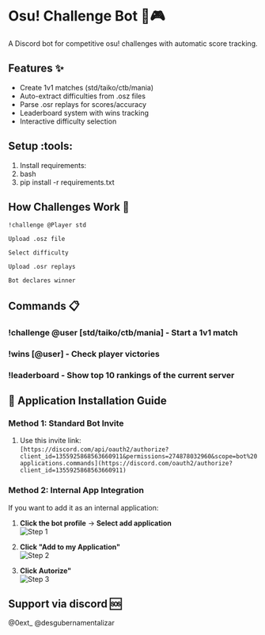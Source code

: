 # Osu! Challenge Bot :robot::video_game:

A Discord bot for competitive osu! challenges with automatic score tracking.

## Features :sparkles:
- Create 1v1 matches (std/taiko/ctb/mania)
- Auto-extract difficulties from .osz files
- Parse .osr replays for scores/accuracy
- Leaderboard system with wins tracking
- Interactive difficulty selection

## Setup :tools:
1. Install requirements:
2. bash
3. pip install -r requirements.txt

## How Challenges Work :arrows_counterclockwise:

    !challenge @Player std

    Upload .osz file

    Select difficulty

    Upload .osr replays

    Bot declares winner

## Commands :clipboard:

### !challenge @user [std/taiko/ctb/mania] - Start a 1v1 match
### !wins [@user] - Check player victories  
### !leaderboard - Show top 10 rankings of the current server

## 📱 Application Installation Guide

### **Method 1: Standard Bot Invite**
1. Use this invite link:  
   `[https://discord.com/api/oauth2/authorize?client_id=1355925868563660911&permissions=274878032960&scope=bot%20applications.commands](https://discord.com/oauth2/authorize?client_id=1355925868563660911)`  
  
### **Method 2: Internal App Integration**
If you want to add it as an internal application:

1. **Click the bot profile** → **Select add application**  
   ![Step 1](https://i.imgur.com/V6nUNxI.png) 

2. **Click "Add to my Application"**  
   ![Step 2](https://i.imgur.com/tdKivnX.png) 

3. **Click Autorize"**  
   ![Step 3](https://i.imgur.com/VaIoOq5.png) 


## Support via discord :sos:

@0ext_
@desgubernamentalizar
